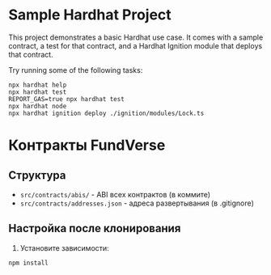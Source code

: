 # Sample Hardhat Project

This project demonstrates a basic Hardhat use case. It comes with a sample contract, a test for that contract, and a Hardhat Ignition module that deploys that contract.

Try running some of the following tasks:

```shell
npx hardhat help
npx hardhat test
REPORT_GAS=true npx hardhat test
npx hardhat node
npx hardhat ignition deploy ./ignition/modules/Lock.ts
```
# Контракты FundVerse

## Структура
- `src/contracts/abis/` - ABI всех контрактов (в коммите)
- `src/contracts/addresses.json` - адреса развертывания (в .gitignore)

## Настройка после клонирования

1. Установите зависимости:
```bash
npm install